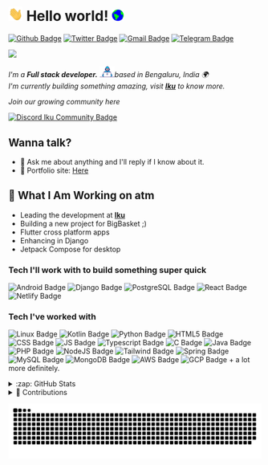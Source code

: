 # <img src="https://github.com/DarkAbhi/DarkAbhi/blob/main/Assets/Hi.gif" width="29px"> Hello world!&nbsp;<img src="https://github.com/DarkAbhi/DarkAbhi/blob/main/Assets/Earth.gif" width="24px">

[![Github Badge](https://img.shields.io/github/followers/DarkAbhi?style=social)](https://github.com/DarkAbhi)
[![Twitter Badge](https://img.shields.io/twitter/follow/im_abhishekan?label=%40im_abhishekan&style=social)](https://twitter.com/im_abhishekan)
[![Gmail Badge](https://img.shields.io/badge/-me@abhishekan.dev-c14438?style=flat-square&logo=Gmail&logoColor=white&link=mailto:me@abhishekan.dev)](mailto:me@abhishekan.dev)
[![Telegram Badge](https://img.shields.io/badge/Telegram-Wanna%20talk%3F-blue)](https://t.me/imabhishekan)

![](https://source.unsplash.com/800x200/?dark/)

<p>
  <em>
    I'm a <b>Full stack developer.</b> <img src="https://github.com/DarkAbhi/DarkAbhi/blob/main/Assets/Developer.gif" width="30px">based in Bengaluru, India 🌍<br> I'm currently building something amazing, visit <a href="https://iku.earth/"> <b>Iku</b></a> to know more.
    </em>  
</p>

<em>Join our growing community here</em>

[![Discord Iku Community Badge](https://img.shields.io/badge/Discord-7289DA?style=for-the-badge&logo=discord&logoColor=white)](https://discord.gg/c4869U2JjK)

## Wanna talk?

- 💬 Ask me about anything and I'll reply if I know about it.
- 🎯 Portfolio site: [Here](https://abhishekan.dev/)

## 👀 What I Am Working on atm

- Leading the development at <a href="https://iku.earth/"> <b>Iku</b></a>
- Building a new project for BigBasket ;)
- Flutter cross platform apps
- Enhancing in Django
- Jetpack Compose for desktop

### Tech I'll work with to build something super quick

![Android Badge](https://img.shields.io/badge/Android-3DDC84?style=for-the-badge&logo=android&logoColor=white)
![Django Badge](https://img.shields.io/badge/Django-092E20?style=for-the-badge&logo=django&logoColor=white)
![PostgreSQL Badge](https://img.shields.io/badge/PostgreSQL-316192?style=for-the-badge&logo=postgresql&logoColor=white)
![React Badge](https://img.shields.io/badge/React-20232A?style=for-the-badge&logo=react&logoColor=61DAFB)
![Netlify Badge](https://img.shields.io/badge/Netlify-00C7B7?style=for-the-badge&logo=netlify&logoColor=white)

### Tech I've worked with

![Linux Badge](https://img.shields.io/badge/Linux-FCC624?style=for-the-badge&logo=linux&logoColor=black)
![Kotlin Badge](https://img.shields.io/badge/Kotlin-0095D5?&style=for-the-badge&logo=kotlin&logoColor=white)
![Python Badge](https://img.shields.io/badge/Python-3776AB?style=for-the-badge&logo=python&logoColor=white)
![HTML5 Badge](https://img.shields.io/badge/HTML5-E34F26?style=for-the-badge&logo=html5&logoColor=white)
![CSS Badge](https://img.shields.io/badge/CSS3-1572B6?style=for-the-badge&logo=css3&logoColor=white)
![JS Badge](https://img.shields.io/badge/JavaScript-F7DF1E?style=for-the-badge&logo=javascript&logoColor=black)
![Typescript Badge](https://img.shields.io/badge/TypeScript-007ACC?style=for-the-badge&logo=typescript&logoColor=white)
![C Badge](https://img.shields.io/badge/C-00599C?style=for-the-badge&logo=c&logoColor=white)
![Java Badge](https://img.shields.io/badge/Java-ED8B00?style=for-the-badge&logo=java&logoColor=white)
![PHP Badge](https://img.shields.io/badge/PHP-777BB4?style=for-the-badge&logo=php&logoColor=white)
![NodeJS Badge](https://img.shields.io/badge/Node.js-43853D?style=for-the-badge&logo=node.js&logoColor=white)
![Tailwind Badge](https://img.shields.io/badge/Tailwind_CSS-38B2AC?style=for-the-badge&logo=tailwind-css&logoColor=white)
![Spring Badge](https://img.shields.io/badge/Spring-6DB33F?style=for-the-badge&logo=spring&logoColor=white)
![MySQL Badge](https://img.shields.io/badge/MySQL-00000F?style=for-the-badge&logo=mysql&logoColor=white)
![MongoDB Badge](https://img.shields.io/badge/MongoDB-4EA94B?style=for-the-badge&logo=mongodb&logoColor=white)
![AWS Badge](https://img.shields.io/badge/Amazon_AWS-232F3E?style=for-the-badge&logo=amazon-aws&logoColor=white)
![GCP Badge](https://img.shields.io/badge/Google_Cloud-4285F4?style=for-the-badge&logo=google-cloud&logoColor=white) + a lot more definitely.

<details>
  <summary>:zap: GitHub Stats</summary>
<img src="https://github-readme-stats.vercel.app/api?username=darkabhi&show_icons=true&title_color=fff&icon_color=79ff97&text_color=9f9f9f&bg_color=151515">
</details>

<details>
  <summary>🤯 Contributions</summary>
<p><img src="https://github-readme-streak-stats.herokuapp.com/?user=DarkAbhi" alt="darkabhi" /></p>
</details>

![github contribution grid snake animation](https://raw.githubusercontent.com/DarkAbhi/DarkAbhi/output/github-contribution-grid-snake.svg)
